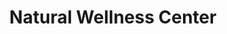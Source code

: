 ---
title: "Natural Wellness Center"
url: /round-rock/natural-wellness-center/
shop: Nahrungsergänzung
---